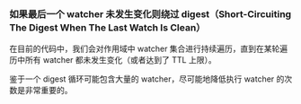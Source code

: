 ### 如果最后一个 watcher 未发生变化则绕过 digest（Short-Circuiting The Digest When The Last Watch Is Clean）

在目前的代码中，我们会对作用域中 watcher 集合进行持续遍历，直到在某轮遍历中所有 watcher 都未发生变化（或者达到了 TTL 上限）。

鉴于一个 digest 循环可能包含大量的 watcher，尽可能地降低执行 watcher 的次数是非常重要的。